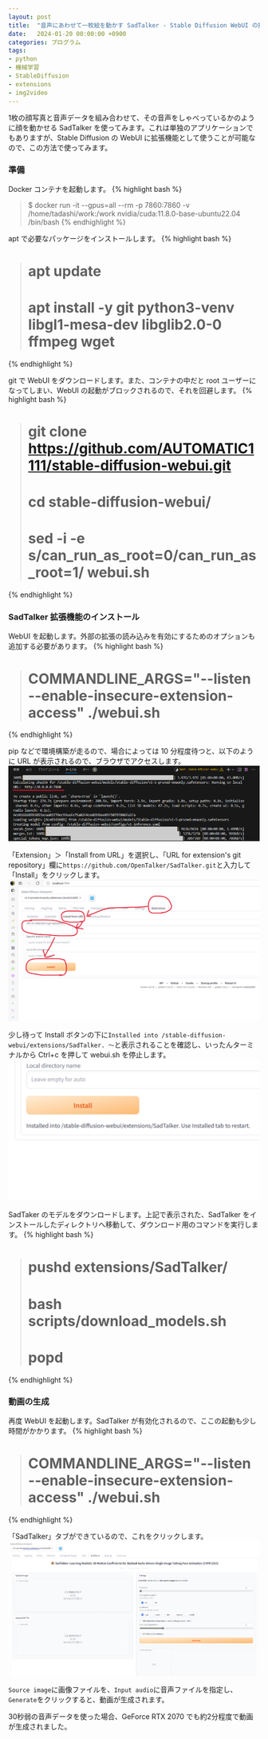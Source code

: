 ```yaml
---
layout: post
title:  "音声にあわせて一枚絵を動かす SadTalker - Stable Diffusion WebUI の拡張機能"
date:   2024-01-20 00:00:00 +0900
categories: プログラム
tags:
- python
- 機械学習
- StableDiffusion
- extensions
- img2video
---
```

1枚の顔写真と音声データを組み合わせて、その音声をしゃべっているかのように顔を動かせる SadTalker を使ってみます。これは単独のアプリケーションでもありますが、Stable Diffusion の WebUI に拡張機能として使うことが可能なので、この方法で使ってみます。

### 準備
Docker コンテナを起動します。
{% highlight bash %}
>$ docker run -it --gpus=all --rm -p 7860:7860 -v /home/tadashi/work:/work nvidia/cuda:11.8.0-base-ubuntu22.04 /bin/bash
{% endhighlight %}

apt で必要なパッケージをインストールします。
{% highlight bash %}
># apt update
># apt install -y git python3-venv libgl1-mesa-dev libglib2.0-0 ffmpeg wget
{% endhighlight %}

git で WebUI をダウンロードします。また、コンテナの中だと root ユーザーになってしまい、WebUI の起動がブロックされるので、それを回避します。
{% highlight bash %}
># git clone https://github.com/AUTOMATIC1111/stable-diffusion-webui.git
># cd stable-diffusion-webui/
># sed -i -e s/can_run_as_root=0/can_run_as_root=1/ webui.sh
{% endhighlight %}

### SadTalker 拡張機能のインストール
WebUI を起動します。外部の拡張の読み込みを有効にするためのオプションも追加する必要があります。
{% highlight bash %}
># COMMANDLINE_ARGS="--listen --enable-insecure-extension-access" ./webui.sh
{% endhighlight %}

pip などで環境構築が走るので、場合によっては 10 分程度待つと、以下のように URL が表示されるので、ブラウザでアクセスします。
![](/assets/images/2024/ss_20240120_01.png)

「Extension」＞「Install from URL」を選択し、「URL for extension's git repository」欄に`https://github.com/OpenTalker/SadTalker.git`と入力して「Install」をクリックします。
![](/assets/images/2024/ss_20240120_02.png)

少し待って Install ボタンの下に`Installed into /stable-diffusion-webui/extensions/SadTalker. ～`と表示されることを確認し、いったんターミナルから Ctrl+c を押して webui.sh を停止します。
![](/assets/images/2024/ss_20240120_03.png)

SadTaker のモデルをダウンロードします。上記で表示された、SadTalker をインストールしたディレクトリへ移動して、ダウンロード用のコマンドを実行します。
{% highlight bash %}
># pushd extensions/SadTalker/
># bash scripts/download_models.sh
># popd
{% endhighlight %}

### 動画の生成

再度 WebUI を起動します。SadTalker が有効化されるので、ここの起動も少し時間がかかります。
{% highlight bash %}
># COMMANDLINE_ARGS="--listen --enable-insecure-extension-access" ./webui.sh
{% endhighlight %}

「SadTalker」タブができているので、これをクリックします。
![](/assets/images/2024/ss_20240120_04.png)

`Source image`に画像ファイルを、`Input audio`に音声ファイルを指定し、`Generate`をクリックすると、動画が生成されます。

30秒弱の音声データを使った場合、GeForce RTX 2070 でも約2分程度で動画が生成されました。
